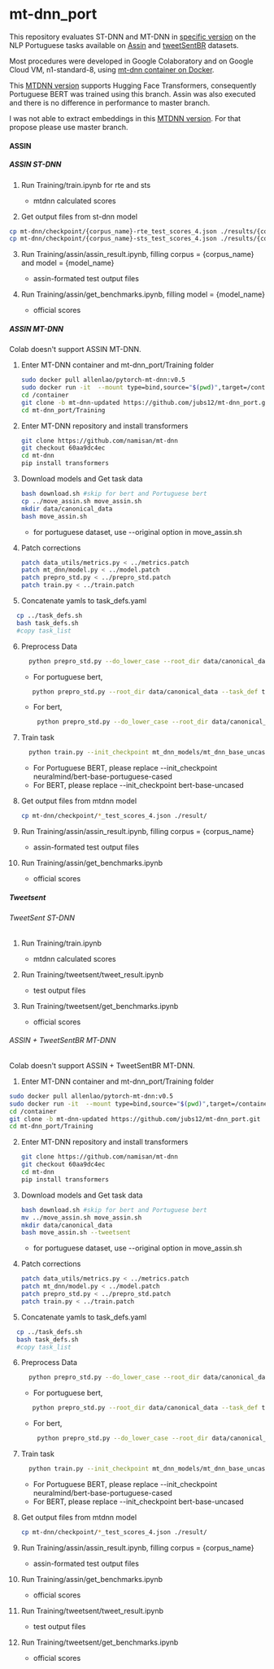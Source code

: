 # mt-dnn_port
This repository evaluates ST-DNN and MT-DNN in [specific version](https://github.com/namisan/mt-dnn/tree/60aa9dc4ec1a31532c3f5fb4305c325942c263ce "MT-DNN repository") on the NLP Portuguese tasks available on [Assin](http://nilc.icmc.usp.br/assin/ "Assin dataset") and  [tweetSentBR](https://bitbucket.org/HBrum/tweetsentbr/ "tweetSentBR repository") datasets.

Most procedures were developed in Google Colaboratory and on Google Cloud VM, n1-standard-8, using [mt-dnn container on Docker](https://github.com/namisan/mt-dnn/tree/f444fe9109d5a9980c9d825a24576c8d873bdf33 "MT-DNN repository").

This [MTDNN version](https://github.com/namisan/mt-dnn/tree/60aa9dc4ec1a31532c3f5fb4305c325942c263ce "MT-DNN repository") supports Hugging Face Transformers, consequently Portuguese BERT was trained using this branch.
Assin was also executed and there is no difference in performance to master branch.

I was not able to extract embeddings in this [MTDNN version](https://github.com/namisan/mt-dnn/tree/60aa9dc4ec1a31532c3f5fb4305c325942c263ce "MT-DNN repository").
For that propose please use master branch.

#### ASSIN
 ##### ASSIN ST-DNN
 1. Run Training/train.ipynb for rte and sts

    - mtdnn calculated scores

 2. Get output files from st-dnn model
   ```bash
   cp mt-dnn/checkpoint/{corpus_name}-rte_test_scores_4.json ./results/{corpus_name}-rte_test_scores_4.json
   cp mt-dnn/checkpoint/{corpus_name}-sts_test_scores_4.json ./results/{corpus_name}-sts_test_scores_4.json
   ```
 3. Run Training/assin/assin_result.ipynb, filling corpus = {corpus_name} and model = {model_name}
   
    - assin-formated test output files

 4. Run Training/assin/get_benchmarks.ipynb, filling model = {model_name}
   
    - official scores

##### ASSIN MT-DNN
Colab doesn't support ASSIN MT-DNN.

1. Enter MT-DNN container and mt-dnn_port/Training folder
   
   ```bash
   sudo docker pull allenlao/pytorch-mt-dnn:v0.5
   sudo docker run -it  --mount type=bind,source="$(pwd)",target=/container allenlao/pytorch-mt-dnn:v0.5 bash
   cd /container
   git clone -b mt-dnn-updated https://github.com/jubs12/mt-dnn_port.git
   cd mt-dnn_port/Training
   ```
   
2. Enter MT-DNN repository and install transformers

   ```bash
   git clone https://github.com/namisan/mt-dnn
   git checkout 60aa9dc4ec
   cd mt-dnn
   pip install transformers
   ```

3. Download models and Get task data
   
   ```bash
   bash download.sh #skip for bert and Portuguese bert
   cp ../move_assin.sh move_assin.sh
   mkdir data/canonical_data
   bash move_assin.sh
   ```
   - for portuguese dataset, use --original option in move_assin.sh
   
4. Patch corrections
   
   ```bash
   patch data_utils/metrics.py < ../metrics.patch
   patch mt_dnn/model.py < ../model.patch
   patch prepro_std.py < ../prepro_std.patch
   patch train.py < ../train.patch
   ```
5. Concatenate yamls to task_defs.yaml
 
 ```bash
   cp ../task_defs.sh
   bash task_defs.sh
   #copy task_list
 ```
 
6. Preprocess Data
    ```bash
      python prepro_std.py --do_lower_case --root_dir data/canonical_data --task_def task_defs.yaml
    ```
      - For portuguese bert,
      ```bash
         python prepro_std.py --root_dir data/canonical_data --task_def task_defs.yaml --model neuralmind/bert-base-portuguese-cased
      ```
      - For bert,
        ```bash
         python prepro_std.py --do_lower_case --root_dir data/canonical_data --task_def task_defs.yaml --model bert-base-uncased
        ```
 
7. Train task

   ```bash
     python train.py --init_checkpoint mt_dnn_models/mt_dnn_base_uncased.pt --task_defs.yaml --train_datasets {copied tasklist} --test_datasets {copied tasklist} --tensorboard
     ```
     - For Portuguese BERT, please replace  --init_checkpoint neuralmind/bert-base-portuguese-cased
     - For BERT, please replace  --init_checkpoint bert-base-uncased
 
8. Get output files from mtdnn model
   ```bash
   cp mt-dnn/checkpoint/*_test_scores_4.json ./result/
   ```
9. Run Training/assin/assin_result.ipynb, filling corpus = {corpus_name}
    - assin-formated test output files

10. Run Training/assin/get_benchmarks.ipynb
   
    - official scores
 
##### Tweetsent
 
###### TweetSent ST-DNN

 1. Run Training/train.ipynb

    - mtdnn calculated scores
    
 2. Run Training/tweetsent/tweet_result.ipynb
 
    -  test output files

 3. Run Training/tweetsent/get_benchmarks.ipynb
   
    - official scores
    
 ###### ASSIN + TweetSentBR MT-DNN
 Colab doesn't support ASSIN + TweetSentBR MT-DNN.
 1. Enter MT-DNN container and mt-dnn_port/Training folder
   
   ```bash
   sudo docker pull allenlao/pytorch-mt-dnn:v0.5
   sudo docker run -it  --mount type=bind,source="$(pwd)",target=/container allenlao/pytorch-mt-dnn:v0.5 bash
   cd /container
   git clone -b mt-dnn-updated https://github.com/jubs12/mt-dnn_port.git
   cd mt-dnn_port/Training
   ```
   
2. Enter MT-DNN repository and install transformers

   ```bash
   git clone https://github.com/namisan/mt-dnn
   git checkout 60aa9dc4ec
   cd mt-dnn
   pip install transformers
   ```

3. Download models and Get task data
   
   ```bash
   bash download.sh #skip for bert and Portuguese bert
   mv ../move_assin.sh move_assin.sh
   mkdir data/canonical_data
   bash move_assin.sh --tweetsent
   ```
   - for portuguese dataset, use --original option in move_assin.sh
   
4. Patch corrections
   
   ```bash
   patch data_utils/metrics.py < ../metrics.patch
   patch mt_dnn/model.py < ../model.patch
   patch prepro_std.py < ../prepro_std.patch
   patch train.py < ../train.patch
   ```
5. Concatenate yamls to task_defs.yaml
 
 ```bash
   cp ../task_defs.sh
   bash task_defs.sh
   #copy task_list
 ```
 
6. Preprocess Data
    ```bash
      python prepro_std.py --do_lower_case --root_dir data/canonical_data --task_def task_defs.yaml
    ```
      - For portuguese bert,
      ```bash
         python prepro_std.py --root_dir data/canonical_data --task_def task_defs.yaml --model neuralmind/bert-base-portuguese-cased
      ```
      - For bert,
        ```bash
         python prepro_std.py --do_lower_case --root_dir data/canonical_data --task_def task_defs.yaml --model bert-base-uncased
        ```
 
7. Train task

   ```bash
     python train.py --init_checkpoint mt_dnn_models/mt_dnn_base_uncased.pt --task_defs.yaml --train_datasets {copied tasklist} --test_datasets {copied tasklist} --tensorboard
     ```
     - For Portuguese BERT, please replace  --init_checkpoint neuralmind/bert-base-portuguese-cased
     - For BERT, please replace  --init_checkpoint bert-base-uncased
 
8. Get output files from mtdnn model
   ```bash
   cp mt-dnn/checkpoint/*_test_scores_4.json ./result/
   ```
9. Run Training/assin/assin_result.ipynb, filling corpus = {corpus_name}
    - assin-formated test output files

10. Run Training/assin/get_benchmarks.ipynb
   
    - official scores
    
11. Run Training/tweetsent/tweet_result.ipynb
 
    -  test output files

12. Run Training/tweetsent/get_benchmarks.ipynb
   
    - official scores
